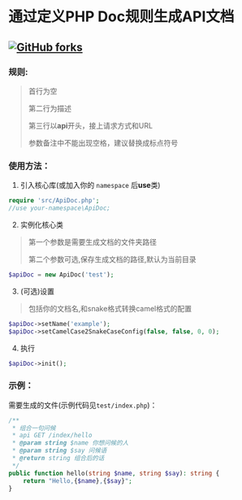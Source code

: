 # 通过定义PHP Doc规则生成API文档

[![GitHub forks](https://img.shields.io/github/forks/mumbaicat/makeapidoc.svg?style=plastic)](https://github.com/liluoao/api-doc/network/members)
----

### 规则:

>首行为空
>
>第二行为描述
>
>第三行以**api**开头，接上请求方式和URL
>
>参数备注中不能出现空格，建议替换成标点符号

### 使用方法：

1. 引入核心库(或加入你的 `namespace` 后**use**类)
```php
require 'src/ApiDoc.php';
//use your-namespace\ApiDoc;
```

2. 实例化核心类
>第一个参数是需要生成文档的文件夹路径
>
>第二个参数可选,保存生成文档的路径,默认为当前目录
```php
$apiDoc = new ApiDoc('test');
```

3. (可选)设置
>包括你的文档名,和snake格式转换camel格式的配置
```php
$apiDoc->setName('example');
$apiDoc->setCamelCase2SnakeCaseConfig(false, false, 0, 0);
```

4. 执行
```php
$apiDoc->init();
```

### 示例：

需要生成的文件(示例代码见`test/index.php`)：
```php
/**
 * 组合一句问候
 * api GET /index/hello
 * @param string $name 你想问候的人
 * @param string $say 问候语
 * @return string 组合后的话
 */
public function hello(string $name, string $say): string {
    return "Hello,{$name},{$say}";
}
```
